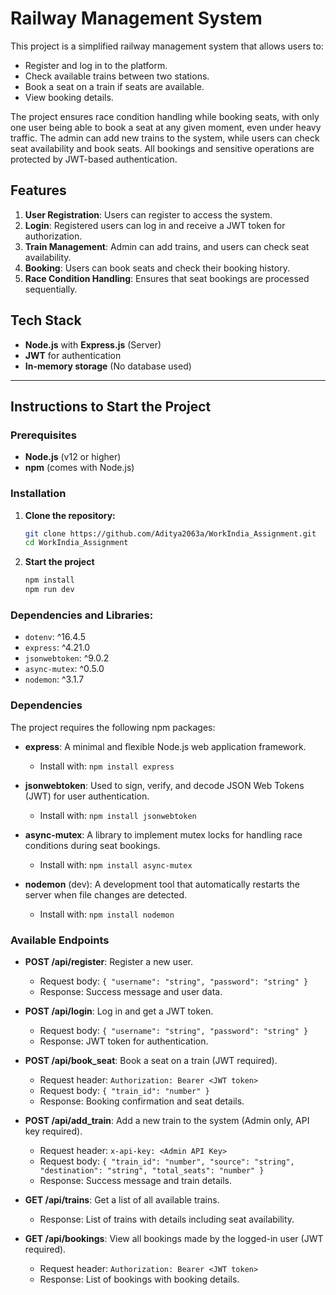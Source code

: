 # Railway Management System

This project is a simplified railway management system that allows users to:
- Register and log in to the platform.
- Check available trains between two stations.
- Book a seat on a train if seats are available.
- View booking details.

The project ensures race condition handling while booking seats, with only one user being able to book a seat at any given moment, even under heavy traffic. The admin can add new trains to the system, while users can check seat availability and book seats. All bookings and sensitive operations are protected by JWT-based authentication.

## Features
1. **User Registration**: Users can register to access the system.
2. **Login**: Registered users can log in and receive a JWT token for authorization.
3. **Train Management**: Admin can add trains, and users can check seat availability.
4. **Booking**: Users can book seats and check their booking history.
5. **Race Condition Handling**: Ensures that seat bookings are processed sequentially.

## Tech Stack
- **Node.js** with **Express.js** (Server)
- **JWT** for authentication
- **In-memory storage** (No database used)

---

## Instructions to Start the Project

### Prerequisites
- **Node.js** (v12 or higher)
- **npm** (comes with Node.js)

### Installation

1. **Clone the repository:**

   ```bash
   git clone https://github.com/Aditya2063a/WorkIndia_Assignment.git
   cd WorkIndia_Assignment
   
2. **Start the project**

   ```bash
   npm install
   npm run dev


### Dependencies and Libraries:
- `dotenv`: ^16.4.5
- `express`: ^4.21.0
- `jsonwebtoken`: ^9.0.2
- `async-mutex`: ^0.5.0
- `nodemon`: ^3.1.7

### Dependencies

The project requires the following npm packages:

- **express**: A minimal and flexible Node.js web application framework.
  - Install with: `npm install express`

- **jsonwebtoken**: Used to sign, verify, and decode JSON Web Tokens (JWT) for user authentication.
  - Install with: `npm install jsonwebtoken`

- **async-mutex**: A library to implement mutex locks for handling race conditions during seat bookings.
  - Install with: `npm install async-mutex`

- **nodemon** (dev): A development tool that automatically restarts the server when file changes are detected.
  - Install with: `npm install nodemon`

### Available Endpoints

- **POST /api/register**: Register a new user.
  - Request body: `{ "username": "string", "password": "string" }`
  - Response: Success message and user data.

- **POST /api/login**: Log in and get a JWT token.
  - Request body: `{ "username": "string", "password": "string" }`
  - Response: JWT token for authentication.

- **POST /api/book_seat**: Book a seat on a train (JWT required).
  - Request header: `Authorization: Bearer <JWT token>`
  - Request body: `{ "train_id": "number" }`
  - Response: Booking confirmation and seat details.

- **POST /api/add_train**: Add a new train to the system (Admin only, API key required).
  - Request header: `x-api-key: <Admin API Key>`
  - Request body: `{ "train_id": "number", "source": "string", "destination": "string", "total_seats": "number" }`
  - Response: Success message and train details.

- **GET /api/trains**: Get a list of all available trains.
  - Response: List of trains with details including seat availability.

- **GET /api/bookings**: View all bookings made by the logged-in user (JWT required).
  - Request header: `Authorization: Bearer <JWT token>`
  - Response: List of bookings with booking details.

